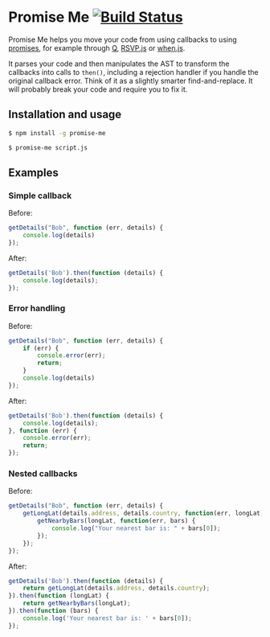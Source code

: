 Promise Me [![Build Status](https://secure.travis-ci.org/Stuk/promise-me.png?branch=master)](https://travis-ci.org/Stuk/promise-me)
==========

Promise Me helps you move your code from using callbacks to using [promises](http://wiki.commonjs.org/wiki/Promises/A), for example through [Q](https://github.com/kriskowal/q), [RSVP.js](https://github.com/tildeio/rsvp.js) or [when.js](https://github.com/cujojs/when).

It parses your code and then manipulates the AST to transform the callbacks into calls to `then()`, including a rejection handler if you handle the original callback error. Think of it as a slightly smarter find-and-replace. It will probably break your code and require you to fix it.



Installation and usage
----------------------

```bash
$ npm install -g promise-me
```

```bash
$ promise-me script.js
```


Examples
--------

### Simple callback

Before:
```javascript
getDetails("Bob", function (err, details) {
    console.log(details)
});
```

After:
```javascript
getDetails('Bob').then(function (details) {
    console.log(details);
});
```

### Error handling

Before:
```javascript
getDetails("Bob", function (err, details) {
    if (err) {
        console.error(err);
        return;
    }
    console.log(details)
});
```

After:
```javascript
getDetails('Bob').then(function (details) {
    console.log(details);
}, function (err) {
    console.error(err);
    return;
});
```

### Nested callbacks

Before:
```javascript
getDetails("Bob", function (err, details) {
    getLongLat(details.address, details.country, function(err, longLat) {
        getNearbyBars(longLat, function(err, bars) {
            console.log("Your nearest bar is: " + bars[0]);
        });
    });
});
```

After:
```javascript
getDetails('Bob').then(function (details) {
    return getLongLat(details.address, details.country);
}).then(function (longLat) {
    return getNearbyBars(longLat);
}).then(function (bars) {
    console.log('Your nearest bar is: ' + bars[0]);
});
```


